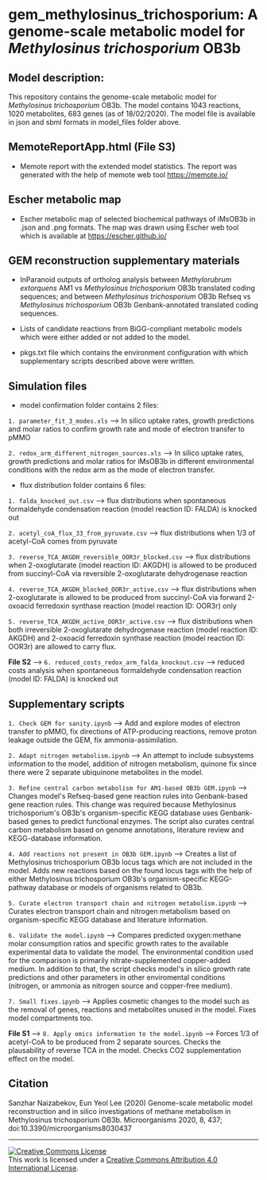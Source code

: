 #  gem_methylosinus_trichosporium: A genome-scale metabolic model for *Methylosinus trichosporium* OB3b

## Model description: 

This repository contains the genome-scale metabolic model for *Methylosinus trichosporium* OB3b. The model contains 1043 reactions, 1020 metabolites, 683 genes (as of 18/02/2020). The model file is available in json and sbml formats in model_files folder above.

## MemoteReportApp.html (File S3)

- Memote report with the extended model statistics. The report was generated with the help of memote web tool https://memote.io/

## Escher metabolic map

- Escher metabolic map of selected biochemical pathways of iMsOB3b in .json and .png formats. The map was drawn using Escher web tool which is available at https://escher.github.io/

## GEM reconstruction supplementary materials

- InParanoid outputs of ortholog analysis between *Methylorubrum extorquens* AM1 vs *Methylosinus trichosporium* OB3b translated coding sequences; and between *Methylosinus trichosporium* OB3b Refseq vs *Methylosinus trichosporium* OB3b Genbank-annotated translated coding sequences.

- Lists of candidate reactions from BiGG-compliant metabolic models which were either added or not added to the model.

- pkgs.txt file which contains the environment configuration with which supplementary scripts described above were written.

## Simulation files

- model confirmation folder contains 2 files:

`1. parameter_fit_3_modes.xls` --> In silico uptake rates, growth predictions and molar ratios to confirm growth rate and mode of electron transfer to pMMO

`2. redox_arm_different_nitrogen_sources.xls` --> In silico uptake rates, growth predictions and molar ratios for iMsOB3b in different environmental conditions with the redox arm as the mode of electron transfer.

- flux distribution folder contains 6 files:

`1. falda_knocked_out.csv` --> flux distributions when spontaneous formaldehyde condensation reaction (model reaction ID: FALDA) is knocked out

`2. acetyl_coA_flux_33_from_pyruvate.csv` --> flux distributions when 1/3 of acetyl-CoA comes from pyruvate 

`3. reverse_TCA_AKGDH_reversible_OOR3r_blocked.csv` --> flux distributions when 2-oxoglutarate (model reaction ID: AKGDH) is allowed to be produced from succinyl-CoA via reversible 2-oxoglutarate dehydrogenase reaction

`4. reverse_TCA_AKGDH_blocked_OOR3r_active.csv` --> flux distributions when 2-oxoglutarate is allowed to be produced from succinyl-CoA via forward 2-oxoacid ferredoxin synthase reaction (model reaction ID: OOR3r) only

`5. reverse_TCA_AKGDH_active_OOR3r_active.csv` --> flux distributions when both irreversible 2-oxoglutarate dehydrogenase reaction (model reaction ID: AKGDH) and 2-oxoacid ferredoxin synthase reaction (model reaction ID: OOR3r) are allowed to carry flux. 

**File S2** --> `6. reduced_costs_redox_arm_falda_knockout.csv` --> reduced costs analysis when spontaneous formaldehyde condensation reaction (model ID: FALDA) is knocked out

## Supplementary scripts

`1. Check GEM for sanity.ipynb` --> Add and explore modes of electron transfer to pMMO, fix directions of ATP-producing reactions, remove proton leakage outside the GEM, fix ammonia-assimilation.

`2. Adapt nitrogen metabolism.ipynb` --> An attempt to include subsystems information to the model, addition of nitrogen metabolism, quinone fix since there were 2 separate ubiquinone metabolites in the model.

`3. Refine central carbon metabolism for AM1-based OB3b GEM.ipynb` --> Changes model's Refseq-based gene reaction rules into Genbank-based gene reaction rules. This change was required because Methylosinus trichosporium's OB3b's organism-specific KEGG database uses Genbank-based genes to predict functional enzymes. The script also curates central carbon metabolism based on genome annotations, literature review and KEGG-database information.

`4. Add reactions not present in OB3b GEM.ipynb` --> Creates a list of Methylosinus trichosporium OB3b locus tags which are not included in the model. Adds new reactions based on the found locus tags with the help of either Methylosinus trichosporium OB3b's organism-specific KEGG-pathway database or models of organisms related to OB3b. 

`5. Curate electron transport chain and nitrogen metabolism.ipynb` --> Curates electron transport chain and nitrogen metabolism based on organism-specific KEGG database and literature information. 

`6. Validate the model.ipynb` --> Compares predicted oxygen:methane molar consumption ratios and specific growth rates to the available experimental data to validate the model. The environmental condition used for the comparison is primarily nitrate-supplemented copper-added medium. In addition to that, the script checks model's in silico growth rate predictions and other parameters in other enviromental conditions (nitrogen, or ammonia as nitrogen source and copper-free medium).

`7. Small fixes.ipynb` --> Applies cosmetic changes to the model such as the removal of genes, reactions and metabolites unused in the model. Fixes model compartments too. 

**File S1** --> `8. Apply omics information to the model.ipynb` --> Forces 1/3 of acetyl-CoA to be produced from 2 separate sources. Checks the plausability of reverse TCA in the model. Checks CO2 supplementation effect on the model.

## Citation

Sanzhar Naizabekov, Eun Yeol Lee (2020) Genome-scale metabolic model reconstruction and in silico investigations of methane metabolism in Methylosinus trichosporium OB3b. Microorganisms 2020, 8, 437; doi:10.3390/microorganisms8030437

---

<a rel="license" href="http://creativecommons.org/licenses/by/4.0/"><img alt="Creative Commons License" style="border-width:0" src="https://i.creativecommons.org/l/by/4.0/88x31.png" /></a><br />This work is licensed under a <a rel="license" href="http://creativecommons.org/licenses/by/4.0/">Creative Commons Attribution 4.0 International License</a>.
